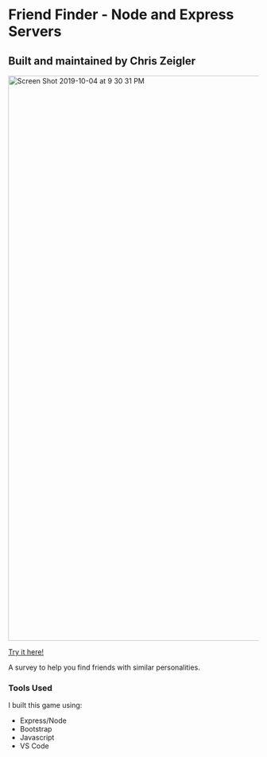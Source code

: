 # Friend Finder - Node and Express Servers

## Built and maintained by Chris Zeigler

<img width="1137" alt="Screen Shot 2019-10-04 at 9 30 31 PM" src="https://user-images.githubusercontent.com/50716272/66247752-81745300-e6ee-11e9-8337-a0976f0fe5bf.png">


[Try it here!](https://still-mesa-98774.herokuapp.com/)

A survey to help you find friends with similar personalities. 

### Tools Used

I built this game using: 

* Express/Node
* Bootstrap
* Javascript
* VS Code 
